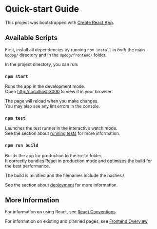 # Quick-start Guide 

This project was bootstrapped with [Create React App](https://github.com/facebook/create-react-app).

## Available Scripts

First, install all dependencies by running `npm install` in *both* the main `Updog/` directory and in the `Updog/frontend/` folder.

In the project directory, you can run:

### `npm start`

Runs the app in the development mode.\
Open [http://localhost:3000](http://localhost:3000) to view it in your browser.

The page will reload when you make changes.\
You may also see any lint errors in the console.

### `npm test`

Launches the test runner in the interactive watch mode.\
See the section about [running tests](https://facebook.github.io/create-react-app/docs/running-tests) for more information.

### `npm run build`

Builds the app for production to the `build` folder.\
It correctly bundles React in production mode and optimizes the build for the best performance.

The build is minified and the filenames include the hashes.\

See the section about [deployment](https://facebook.github.io/create-react-app/docs/deployment) for more information.


## More Information
For information on using React, see [React Conventions](../../wiki/React-Conventions)

For information on existing and planned pages, see [Frontend Overview](../../wiki/Frontend-Overview)

